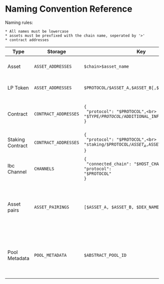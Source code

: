 # Naming Convention Reference

Naming rules: 

    * All names must be lowercase
    * assets must be prexfixed with the chain name, seperated by '>'
    * contract addresses 
| Type             | Storage              | Key                                                                                                                  | Ex Key                                                                                                                  | Value                                                                                                                                                                    | Ex Value                                                                                                             | Notes                           |
|------------------|----------------------|----------------------------------------------------------------------------------------------------------------------|-------------------------------------------------------------------------------------------------------------------------|--------------------------------------------------------------------------------------------------------------------------------------------------------------------------|----------------------------------------------------------------------------------------------------------------------|---------------------------------|
| Asset            | `ASSET_ADDRESSES`    | `$chain>$asset_name`                                                                                                 | `terra2>luna`                                                                                                           | <code>{<br> "<native&#124;cw20&#124;cw1155>": "$ASSET_ADDRESS"<br>}</code>                                                                                               | <code>{<br>  "native": "uluna<br>}</code>                                                                            |                                 |
| LP Token         | `ASSET_ADDRESSES`    | `$PROTOCOL/$ASSET_A,$ASSET_B[,$ASSET_X+]`                                                                            | `junoswap/juno>dao,juno>juno`                                                                                           | <code>{<br> "<cw20&#124;cw1155>": "$ASSET_ADDRESS"<br>}</code>                                                                                                           | <code>{<br> "cw20": "juno...vfpn2"<br>}</code>                                                                       | All assets must be alphabitized |
| Contract         | `CONTRACT_ADDRESSES` | <code>{<br>  "protocol": "$PROTOCOL",<br>  "contract": "$TYPE/$PROTOCOL/$ADDITIONAL_INFO",<br>}</code>               | <code><br>{<br>  "protocol": "astroport",<br>  "contract": "staking/astroport/terra2>astro,terra2>luna"<br>}<br></code> | `$CONTRACT_ADDRESS`                                                                                                                                                      | `terra...aoeu`                                                                                                       |                                 |
| Staking Contract | `CONTRACT_ADDRESSES` | <code>{<br>  "protocol": "$PROTOCOL",<br>  "contract": "staking/$PROTOCOL/$ASSET_A,$ASSET_B[,$ASSET_X+]"<br>}</code> | <code>{<br>  "protocol": "astroport",<br>  "contract": "staking/astroport/terra2>astro,terra2>luna"<br>}</code>         | `$CONTRACT_ADDRESS`                                                                                                                                                      | `terra...aoeu`                                                                                                       |                                 |
| Ibc Channel      | `CHANNELS`           | <code>{<br>  "connected_chain": "$HOST_CHAIN",<br>  "protocol": "$PROTOCOL"<br>}</code>                              | <code>{<br>  "connected_chain": "osmosis",<br>  "protocol": "ics20"<br>}</code>                                         | `$CHANNEL_ID`                                                                                                                                                            | `channel-13`                                                                                                         |                                 |
| Asset pairs      | `ASSET_PAIRINGS`     | `[$ASSET_A, $ASSET_B, $DEX_NAME]`                                                                                    | <code>["terra2>astro", "terra2>luna", "astroport"]</code>                                                               | <code>[{<br>  "unique_id": "$ABSTRACT_POOL_ID",<br>  "pool_address": {<br>    "<contract&#124;id>": "$POOL_ADDRESS_OR_ID"<br>  }<br>}]</code>                            | <code>[{<br>  "unique_id": "10",<br>  "pool_address": {<br>    "contract": "terrax...aoeu"<br>  }<br>}]</code>       |                                 |
| Pool Metadata    | `POOL_METADATA`      | `$ABSTRACT_POOL_ID`                                                                                                  | 10                                                                                                                      | <code>{<br>  "dex": "$DEX",<br>  "pool_type": "<constant_product&#124;stable&#124;weighted&#124;liquidity_bootstrap>"<br>  "assets": ["$ASSET_A", $ASSET_B"]<br>}</code> | <code>{  "dex": "astroport",<br>  "pool_type": "weighted"<br>  "assets": ["terra2>astro", "terra2>luna"]<br>}</code> |                                 |
